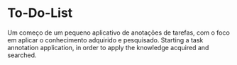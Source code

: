 # To-Do-List
Um começo de um pequeno aplicativo de anotações de tarefas, com o foco em aplicar o conhecimento adquirido e pesquisado. 
Starting a task annotation application, in order to apply the knowledge acquired and searched. 
